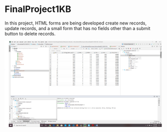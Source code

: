 # FinalProject1KB
In this project, HTML forms are being developed create new records, update records, and a small form that has no fields other than a submit button to delete records.

![Screenshot1_Pycharm](/screenshots/Screenshot1_Pycharm.png)
